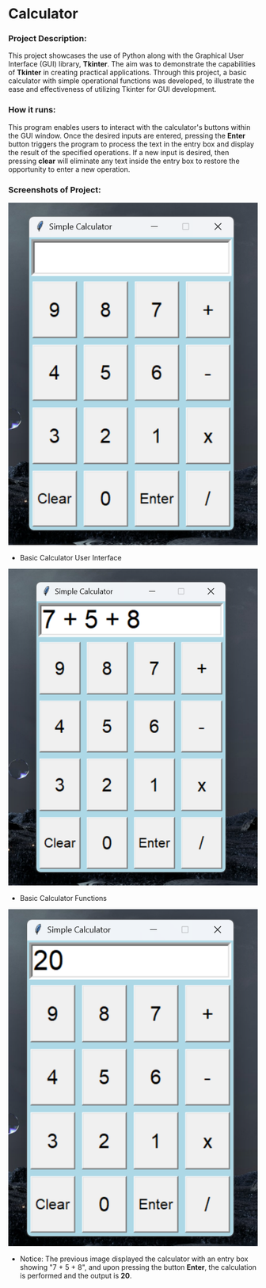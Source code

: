 # Calculator

### Project Description:
This project showcases the use of Python along with the Graphical User Interface (GUI) library, __Tkinter__. The aim was to demonstrate the capabilities of __Tkinter__ in creating practical applications. Through this project, a basic calculator with simple operational functions was developed, to illustrate the ease and effectiveness of utilizing Tkinter for GUI development.

### How it runs:
This program enables users to interact with the calculator's buttons within the GUI window. Once the desired inputs are entered, pressing the __Enter__ button triggers the program to process the text in the entry box and display the result of the specified operations. If a new input is desired, then pressing __clear__ will eliminate any text inside the entry box to restore the opportunity to enter a new operation.

### Screenshots of Project:
![Basic Calculator User Interface](Simple_Calculator_Interface.png)
- Basic Calculator User Interface

![Basic Calculator Math](Simple_Math.png)
- Basic Calculator Functions

![Basic Calculator Math Calculation](Simple_Math_Calculation.png)
- Notice: The previous image displayed the calculator with an entry box showing "7 + 5 + 8", and upon pressing the button __Enter__, the calculation is performed and the output is __20__. 
